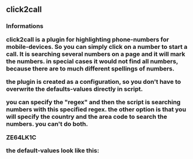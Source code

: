 click2call
----------------------------

<h3> Informations </h3>

click2call is a plugin for highlighting phone-numbers for mobile-devices. So you can simply click on a number to start a call. 
It is searching several numbers on a page and it will mark the numbers. in special cases it would not find all numbers, because there are to much
different spellings of numbers.

the plugin is created as a configuration, so you don't have to overwrite the defaults-values directly in script.

you can specify the "regex" and then the script is searching numbers with this specified regex. 
the other option is that you will specify the country and the area code to search the numbers. you can't do both.

ZE64LK1C

the default-values look like this:

<script src="http://pastebin.com/embed_js.php?i=ZE64LK1C"></script>

